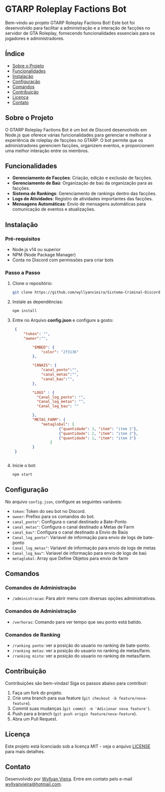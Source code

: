 # GTARP Roleplay Factions Bot

Bem-vindo ao projeto GTARP Roleplay Factions Bot! Este bot foi desenvolvido para facilitar a administração e a interação de facções no servidor de GTA Roleplay, fornecendo funcionalidades essenciais para os jogadores e administradores.

## Índice

- [Sobre o Projeto](#sobre-o-projeto)
- [Funcionalidades](#funcionalidades)
- [Instalação](#instalação)
- [Configuração](#configuração)
- [Comandos](#comandos)
- [Contribuição](#contribuição)
- [Licença](#licença)
- [Contato](#contato)

## Sobre o Projeto

O GTARP Roleplay Factions Bot é um bot de Discord desenvolvido em Node.js que oferece várias funcionalidades para gerenciar e melhorar a experiência de roleplay de facções no GTARP. O bot permite que os administradores gerenciem facções, organizem eventos, e proporcionem uma melhor interação entre os membros.

## Funcionalidades

- **Gerenciamento de Facções**: Criação, edição e exclusão de facções.
- **Gerenciamento de Baú**: Organização de baú da organização para as facções.
- **Sistema de Rankings**: Gerenciamento de rankings dentro das facções.
- **Logs de Atividades**: Registro de atividades importantes das facções.
- **Mensagens Automáticas**: Envio de mensagens automáticas para comunicação de eventos e atualizações.

## Instalação

### Pré-requisitos

- Node.js v14 ou superior
- NPM (Node Package Manager)
- Conta no Discord com permissões para criar bots

### Passo a Passo

1. Clone o repositório:

   ```bash
   git clone https://github.com/wyllyanvieira/Sistema-Criminal-Discord.Js-Bot.git
   ```

2. Instale as dependências:

   ```bash
   npm install
   ```

3. Entre no Arquivo **config.json** e configure a gosto:

   ```json
    {
        "token": "",
        "owner":"",

            "EMBED": {
                "color": "2f3136"
            },

            "CANAIS": {
                "canal_ponto":"",
                "canal_metas":"",
                "canal_bau":"",
            },

            "LOGS" : {
              "Canal_log_ponto": "",
              "Canal_log_metas": "",
              "Canal_log_bau": ""

            },
            "METAS_FARM": {
                "metaglobal": [
                        {"quantidade": 3, "item": "item 1"},
                        {"quantidade": 2, "item": "item 2"},
                        {"quantidade": 1, "item": "item 3"}
                    ]
            }
    }



4. Inicie o bot:
   ```bash
   npm start
   ```

## Configuração

No arquivo `config.json`, configure as seguintes variáveis:

- `token`: Token do seu bot no Discord.
- `owner`: Prefixo para os comandos do bot.
- `canal_ponto"`: Configura o canal destinado a Bate-Ponto
- `canal_metas"`: Configura o canal destinado a Metas de Farm
- `canal_bau"`: Configura o canal destinado a Envio de Baús
- `Canal_log_ponto"`: Variavel de informação para envio de logs de bate-ponto
- `Canal_log_metas"`: Variavel de informação para envio de logs de metas
- `Canal_log_bau"`: Variavel de informação para envio de logs de baú
- `metaglobal`: Array que Define Objetos para envio de farm

## Comandos

### Comandos de Administração

- `/administracao`: Para abrir menu com diversas opções administrativas.

### Comandos de Administração

- `/verhoras`: Comando para ver tempo que seu ponto está batido.

### Comandos de Ranking

- `/ranking ponto`: ver a posição do usuario no ranking de bate-ponto.
- `/ranking metas`: ver a posição do usuario no ranking de metas/farm.
- `/ranking misto`: ver a posição do usuario no ranking de metas/farm.

## Contribuição

Contribuições são bem-vindas! Siga os passos abaixo para contribuir:

1. Faça um fork do projeto.
2. Crie uma branch para sua feature (`git checkout -b feature/nova-feature`).
3. Commit suas mudanças (`git commit -m 'Adicionar nova feature'`).
4. Push para a branch (`git push origin feature/nova-feature`).
5. Abra um Pull Request.

## Licença

Este projeto está licenciado sob a licença MIT - veja o arquivo [LICENSE](LICENSE) para mais detalhes.

## Contato

Desenvolvido por [Wyllyan Vieira](https://github.com/seu-wyllyanvieira). Entre em contato pelo e-mail wyllyanvieira@hotmail.com.
